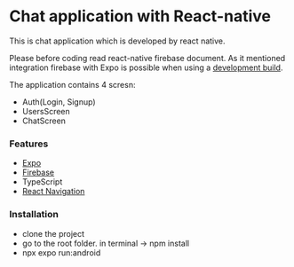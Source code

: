 # Chat application with React-native

This is chat application which is developed by react native.

Please before coding read react-native firebase document. As it mentioned integration firebase with Expo is possible when using a [development build](https://docs.expo.dev/workflow/overview/#development-builds).

The application contains 4 scresn:

- Auth(Login, Signup)
- UsersScreen
- ChatScreen

### Features

- [Expo](https://expo.dev/)
- [Firebase](https://rnfirebase.io/)
- TypeScript
- [React Navigation](https://reactnavigation.org/)

### Installation

- clone the project
- go to the root folder. in terminal -> npm install
- npx expo run:android
